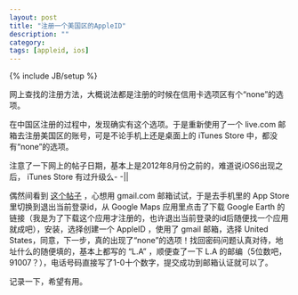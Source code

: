 ```yaml
---
layout: post
title: "注册一个美国区的AppleID"
description: ""
category: 
tags: [appleid, ios]
---
```

{% include JB/setup %}

网上查找的注册方法，大概说法都是注册的时候在信用卡选项区有个“none”的选项。

在中国区注册的过程中，发现确实有这个选项。于是重新使用了一个 live.com 邮箱去注册美国区的账号，可是不论手机上还是桌面上的 iTunes Store 中，都没有“none”的选项。

注意了一下网上的帖子日期，基本上是2012年8月份之前的，难道说iOS6出现之后， iTunes Store 有过升级么- -||

偶然间看到 [这个帖子](http://bbs.weiphone.com/read-htm-tid-4625472.html) ，心想用 gmail.com 邮箱试试，于是去手机里的 App Store 里切换到退出当前登录id，从 Google Maps 应用里点击了下载 Google Earth 的链接（我是为了下载这个应用才注册的，也许退出当前登录的id后随便找一个应用就成吧），安装，选择创建一个 AppleID ，使用了 gmail 邮箱，选择 United States，同意，下一步，真的出现了“none”的选项！找回密码问题认真对待，地址什么的随便填的，基本上都写的 “L.A” ，顺便查了一下 L.A 的邮编（5位数吧，91007？），电话号码直接写了1-0十个数字，提交成功到邮箱认证就可以了。

记录一下，希望有用。

